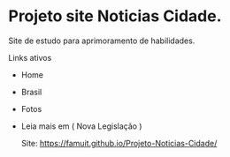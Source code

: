 # Projeto site Noticias Cidade.
Site de estudo para aprimoramento de habilidades.

Links ativos
- Home
- Brasil
- Fotos
- Leia mais em ( Nova Legislação )

  Site: https://famuit.github.io/Projeto-Noticias-Cidade/
